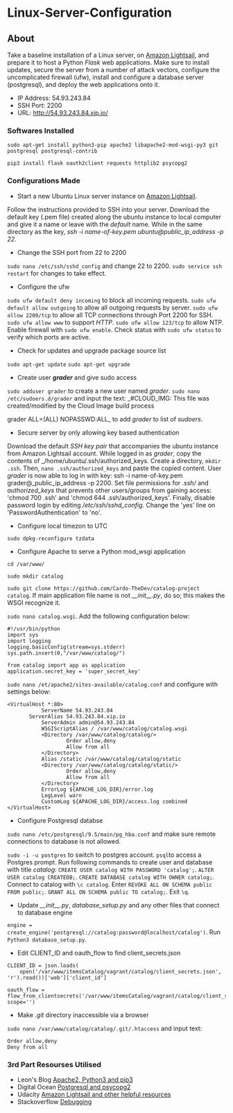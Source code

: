 # Linux-Server-Configuration

## About
Take a baseline installation of a Linux server, on [Amazon Lightsail](https://lightsail.aws.amazon.com/), and prepare it to host a Python _Flask_ web applications. Make sure to install updates, secure the server from a number of attack vectors, configure the uncomplicated firewall (ufw), install and configure a database server (postgresql), and deploy the web applications onto it.

- IP Address: 54.93.243.84
- SSH Port: 2200
- URL: http://54.93.243.84.xip.io/

### Softwares Installed
`sudo apt-get install python3-pip apache2 libapache2-mod-wsgi-py3 git postgresql postgresql-contrib`
 
`pip3 install flask oauth2client requests httplib2 psycopg2`
 
### Configurations Made
- Start a new Ubuntu Linux server instance on [Amazon Lightsail](https://lightsail.aws.amazon.com/).

Follow the instructions provided to SSH into your server. Download the default key (.pem file) created along the ubuntu instance to local computer and give it a name or leave with the _default_ name. While in the same directory as the key, _ssh -i name-of-key.pem ubuntu@public_ip_address -p 22_.
 
- Change the SSH port from 22 to 2200
 
`sudo nano /etc/ssh/sshd_config` and change 22 to 2200. `sudo service ssh restart` for changes to take effect.
 
- Configure the ufw
 
`sudo ufw default deny incoming` to block all incoming requests. `sudo ufw default allow outgoing` to allow all outgoing requests by server. `sudo ufw allow 2200/tcp` to allow all TCP connections through Port 2200 for SSH. `sudo ufw allow www` to support _HTTP_. `sudo ufw allow 123/tcp` to allow NTP. Enable firewall with `sudo ufw enable`. Check status with `sudo ufw status` to verify which ports are active.
 
- Check for updates and upgrade package source list
 
`sudo apt-get update` `sudo apt-get upgrade`
 
- Create user **_grader_** and give sudo access
 
`sudo adduser grader` to create a new user named _grader_. `sudo nano /etc/sudoers.d/grader` and input the text: _#CLOUD_IMG: This file was created/modified by the Cloud Image build process
 
grader ALL=(ALL) NOPASSWD:ALL_ to add _grader_ to list of _sudoers_. 
 
- Secure server by only allowing key based authentication 
 
Download the default _SSH key pair_ that accompanies the ubuntu instance from Amazon Lightsail account. While logged in as _grader_, copy the contents of _/home/ubuntu/.ssh/authorized_keys. Create a directory, `mkdir .ssh`. Then, `nano .ssh/authorized_keys` and paste the copied content. User _grader_ is now able to log in with key: ssh -i name-of-key.pem grader@_public_ip_address -p 2200. Set file permissions for _.ssh/_ and _authorized_keys_ that prevents other users/groups from gaining access: 'chmod 700 .ssh' and 'chmod 644 .ssh/authorized_keys'. Finally, disable password login by editing _/etc/ssh/sshd_config_. Change the 'yes' line on 'PasswordAuthentication' to 'no'.
 
- Configure local timezon to UTC
 
`sudo dpkg-reconfigure tzdata`
 
- Configure Apache to serve a Python mod_wsgi application
 
`cd /var/www/`
  
`sudo mkdir catalog`
  
`sudo git clone https://github.com/Cardo-TheDev/catalog-project catalog`. If main application file name is not _\_\_init\_\_.py_, do so; this makes the WSGI recognize it.
  
`sudo nano catalog.wsgi`. Add the following configuration below:
```
#!/usr/bin/python
import sys
import logging
logging.basicConfig(stream=sys.stderr)
sys.path.insert(0,"/var/www/catalog/")

from catalog import app as application
application.secret_key = 'super_secret_key'
```
  
`sudo nano /et/apache2/sites-available/catalog.conf` and configure with settings below:
```
<VirtualHost *:80>
           ServerName 54.93.243.84
	   ServerAlias 54.93.243.84.xip.io
           ServerAdmin admin@54.93.243.84
           WSGIScriptAlias / /var/www/catalog/catalog.wsgi
           <Directory /var/www/catalog/catalog/>
                   Order allow,deny
                   Allow from all
           </Directory>
           Alias /static /var/www/catalog/catalog/static
           <Directory /var/www/catalog/catalog/static/>
                   Order allow,deny
                   Allow from all
           </Directory>
           ErrorLog ${APACHE_LOG_DIR}/error.log
           LogLevel warn
           CustomLog ${APACHE_LOG_DIR}/access.log combined
</VirtualHost>
```
- Configure Postgresql databse

`sudo nano /etc/postgresql/9.5/main/pg_hba.conf` and make sure remote connections to database is not allowed.

`sudo -i -u postgres` to switch to postgres account. `psql`to  access a Postgres prompt. Run following commands to create user and database with title _catalog_: `CREATE USER catalog WITH PASSWORD 'catalog';`. `ALTER USER catalog CREATEDB;`. `CREATE DATABASE catalog WITH OWNER catalog;`. Connect to catalog with `\c catalog`. Enter `REVOKE ALL ON SCHEMA public FROM public;`. `GRANT ALL ON SCHEMA public TO catalog;`. Exit `\q`.

- Update _\_\_init\_\_.py_, _database_setup.py_ and any other files that connect to database engine

`engine = create_engine('postgresql://catalog:password@localhost/catalog')`. Run `Python3 database_setup.py`.

- Edit CLIENT_ID and oauth_flow to find client_secrets.json
```
CLIENT_ID = json.loads(
    open('/var/www/itemsCatalog/vagrant/catalog/client_secrets.json', 'r').read())['web']['client_id']

oauth_flow = flow_from_clientsecrets('/var/www/itemsCatalog/vagrant/catalog/client_secrets.json', scope='')
```

- Make _.git_ directory inaccessible via a browser

`sudo nano /var/www/catalog/catalog/.git/.htaccess` and input text:
```
Order allow,deny
Deny from all
```

 ### 3rd Part Resourses Utilised
 - Leon's Blog [Apache2, Python3 and pip3](http://leonwang.me/post/deploy-flask)
 - Digital Ocean [Postgresql and psycopg2](https://www.digitalocean.com/community/tutorials/how-to-install-and-use-postgresql-on-ubuntu-18-04)
 - Udacity [Amazon Lightsail and other helpful resources](https://Udacity.com)
 - Stackoverflow [Debugging](https://stackoverflow.com/)
